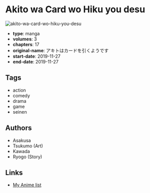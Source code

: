 # Akito wa Card wo Hiku you desu

![akito-wa-card-wo-hiku-you-desu](https://cdn.myanimelist.net/images/manga/2/241621.jpg)

-   **type**: manga
-   **volumes**: 3
-   **chapters**: 17
-   **original-name**: アキトはカードを引くようです
-   **start-date**: 2019-11-27
-   **end-date**: 2019-11-27

## Tags

-   action
-   comedy
-   drama
-   game
-   seinen

## Authors

-   Asakusa
-   Tsukumo (Art)
-   Kawada
-   Ryogo (Story)

## Links

-   [My Anime list](https://myanimelist.net/manga/123268/Akito_wa_Card_wo_Hiku_you_desu)
